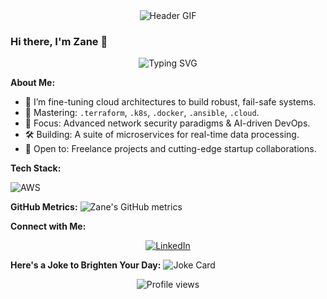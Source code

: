 <div id="header" align="center">
  <img src="YOUR_ANIMATED_HEADER.gif" alt="Header GIF" />
</div>

### Hi there, I'm Zane 👋

<div align="center">
    <img src="https://readme-typing-svg.demolab.com?font=Jetbrains+mono&size=30&duration=5000&color=F7EB05&center=true&vCenter=true&width=435&lines=Cloud+Architecture+Enthusiast;Always+Learning+New+Tech" alt="Typing SVG"/>
</div>

**About Me:**
- 🔭 I’m fine-tuning cloud architectures to build robust, fail-safe systems.
- 🚀 Mastering: `.terraform`, `.k8s`, `.docker`, `.ansible`, `.cloud`.
- 🌱 Focus: Advanced network security paradigms & AI-driven DevOps.
- 🛠️ Building: A suite of microservices for real-time data processing.
- 📡 Open to: Freelance projects and cutting-edge startup collaborations.

**Tech Stack:**
<!-- Add icons for each technology -->
<p align="left">
  <!-- Cloud -->
  <img src="https://img.shields.io/badge/AWS-FF9900?style=for-the-badge&logo=amazonaws&logoColor=white" alt="AWS" />
  <!-- ... other techs -->
</p>

**GitHub Metrics:**
![Zane's GitHub metrics](https://metrics.lecoq.io/ZanePearton?template=classic&config.timezone=Australia%2FSydney)

**Connect with Me:**
<div align="center">
  <!-- LinkedIn -->
  <a href="https://www.linkedin.com/in/zane-pearton">
    <img src="https://img.shields.io/badge/ZanePearton-0077B5?style=for-the-badge&logo=linkedin&logoColor=white" alt="LinkedIn"/>
  </a>
  <!-- ... other connections -->
</div>

**Here's a Joke to Brighten Your Day:**
![Joke Card](https://readme-jokes.vercel.app/api)

<div align="center">
  <img src="https://komarev.com/ghpvc/?username=ZanePearton&style=flat-square" alt="Profile views" />
</div>

<!-- Optional footer or additional sections -->